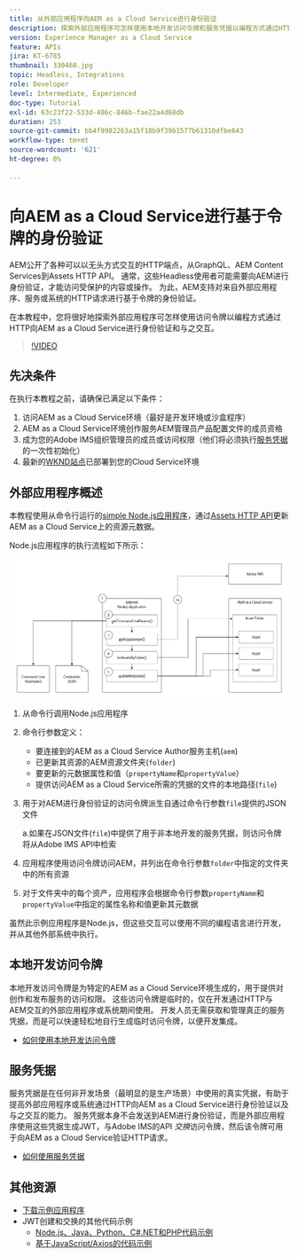 ```yaml
---
title: 从外部应用程序向AEM as a Cloud Service进行身份验证
description: 探索外部应用程序可怎样使用本地开发访问令牌和服务凭据以编程方式通过HTTP验证并与AEM as a Cloud Service交互。
version: Experience Manager as a Cloud Service
feature: APIs
jira: KT-6785
thumbnail: 330460.jpg
topic: Headless, Integrations
role: Developer
level: Intermediate, Experienced
doc-type: Tutorial
exl-id: 63c23f22-533d-486c-846b-fae22a4d68db
duration: 253
source-git-commit: bb4f9982263a15f18b9f39b1577b61310dfbe643
workflow-type: tm+mt
source-wordcount: '621'
ht-degree: 0%

---
```


# 向AEM as a Cloud Service进行基于令牌的身份验证

AEM公开了各种可以以无头方式交互的HTTP端点，从GraphQL、AEM Content Services到Assets HTTP API。 通常，这些Headless使用者可能需要向AEM进行身份验证，才能访问受保护的内容或操作。 为此，AEM支持对来自外部应用程序、服务或系统的HTTP请求进行基于令牌的身份验证。

在本教程中，您将很好地探索外部应用程序可怎样使用访问令牌以编程方式通过HTTP向AEM as a Cloud Service进行身份验证和与之交互。

>[!VIDEO](https://video.tv.adobe.com/v/330460?quality=12&learn=on)

## 先决条件

在执行本教程之前，请确保已满足以下条件：

1. 访问AEM as a Cloud Service环境（最好是开发环境或沙盒程序）
1. AEM as a Cloud Service环境创作服务AEM管理员产品配置文件的成员资格
1. 成为您的Adobe IMS组织管理员的成员或访问权限（他们将必须执行[服务凭据](./service-credentials.md)的一次性初始化）
1. 最新的[WKND站点](https://github.com/adobe/aem-guides-wknd)已部署到您的Cloud Service环境

## 外部应用程序概述

本教程使用从命令行运行的[simple Node.js应用程序](./assets/aem-guides_token-authentication-external-application.zip)，通过[Assets HTTP API](https://experienceleague.adobe.com/docs/experience-manager-cloud-service/assets/admin/mac-api-assets.html?lang=zh-Hans)更新AEM as a Cloud Service上的资源元数据。

Node.js应用程序的执行流程如下所示：

![外部应用程序](./assets/overview/external-application.png)

1. 从命令行调用Node.js应用程序
1. 命令行参数定义：
   + 要连接到的AEM as a Cloud Service Author服务主机(`aem`)
   + 已更新其资源的AEM资源文件夹(`folder`)
   + 要更新的元数据属性和值（`propertyName`和`propertyValue`）
   + 提供访问AEM as a Cloud Service所需的凭据的文件的本地路径(`file`)
1. 用于对AEM进行身份验证的访问令牌派生自通过命令行参数`file`提供的JSON文件

   a.如果在JSON文件(`file`)中提供了用于非本地开发的服务凭据，则访问令牌将从Adobe IMS API中检索
1. 应用程序使用访问令牌访问AEM，并列出在命令行参数`folder`中指定的文件夹中的所有资源
1. 对于文件夹中的每个资产，应用程序会根据命令行参数`propertyName`和`propertyValue`中指定的属性名称和值更新其元数据

虽然此示例应用程序是Node.js，但这些交互可以使用不同的编程语言进行开发，并从其他外部系统中执行。

## 本地开发访问令牌

本地开发访问令牌是为特定的AEM as a Cloud Service环境生成的，用于提供对创作和发布服务的访问权限。  这些访问令牌是临时的，仅在开发通过HTTP与AEM交互的外部应用程序或系统期间使用。 开发人员无需获取和管理真正的服务凭据，而是可以快速轻松地自行生成临时访问令牌，以便开发集成。

+ [如何使用本地开发访问令牌](./local-development-access-token.md)

## 服务凭据

服务凭据是在任何非开发场景（最明显的是生产场景）中使用的真实凭据，有助于提高外部应用程序或系统通过HTTP向AEM as a Cloud Service进行身份验证以及与之交互的能力。 服务凭据本身不会发送到AEM进行身份验证，而是外部应用程序使用这些凭据生成JWT，与Adobe IMS的API _交换_&#x200B;访问令牌，然后该令牌可用于向AEM as a Cloud Service验证HTTP请求。

+ [如何使用服务凭据](./service-credentials.md)

## 其他资源

+ [下载示例应用程序](./assets/aem-guides_token-authentication-external-application.zip)
+ JWT创建和交换的其他代码示例
   + [Node.js、Java、Python、C#.NET和PHP代码示例](https://developer.adobe.com/developer-console/docs/guides/authentication/JWT/samples)
   + [基于JavaScript/Axios的代码示例](https://github.com/adobe/aemcs-api-client-lib)
